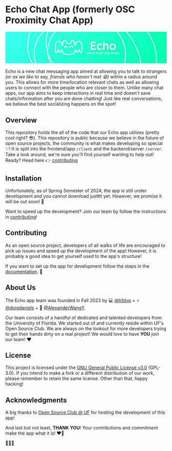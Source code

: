 # Echo Chat App (formerly OSC Proximity Chat App)

![banner](/client/assets/images/github/Echo_banner_small2.png)

Echo is a new chat messaging app aimed at allowing you to talk to strangers *(or as we like to say, friends who haven't met 😆)* within a radius around you. This allows for more time/location relevant chats as well as allowing users to connect with the people who are closer to them. Unlike many chat apps, our app aims to keep interactions in real time and doesn't save chats/information after you are done chatting! Just like real conversations, we believe the best socializing happens on the spot!

## Overview

This repository holds the all of the code that our Echo app utilizes (pretty cool right? 😎). This repository is public because we believe in the future of open source projects, the community is what makes developing so special ✨! It is split into the frontend/app `/client` and the backend/server `/server`. Take a look around, we're sure you'll find yourself wanting to help out! Ready? Head here 👉 [contributing](#contributing)


## Installation

Unfortunately, as of Spring Semester of 2024, the app is still under development and you cannot download justttt yet. However, we promise it will be out soon! 🙏

Want to speed up the development? Join our team by follow the instructions in [contributing](#contributing)!

## Contributing
As an open source project, developers of all walks of life are encouraged to pick up issues and speed up the development of the app! However, it is probably a good idea to get yourself used to the app's structure!

If you want to set up the app for development follow the steps in the [documentation](https://osc-proximity-documentation.vercel.app/). 📖

## About Us
The Echo app team was founded in Fall 2023 by 💻 [@h1dvp](https://github.com/h1divp) + ⚡ [@doigdaniels](https://github.com/doigdaniels) + 🦆 [@AlexanderWangY](https://github.com/AlexanderWangY).

Our team consists of a handful of dedicated and talented developers from the University of Florida. We started out of and currently reside within UF's Open Source Club. We are always on the lookout for more developers trying to get their hands dirty on a real project! We would love to have **YOU** join our team! ❤️

## License

This project is licensed under the [GNU General Public License v3.0](LICENSE) (GPL-3.0). If you intend to make a fork or a different distribution of our work, please remember to retain the same license. Other than that, happy hacking!

## Acknowledgments
A big thanks to [Open Source Club @ UF](https://github.com/ufosc) for hosting the development of this app!

And last but not least, **THANK YOU**! Your contributions and commitment make the app what it is! ❤️🥳

🐊💙🧡
